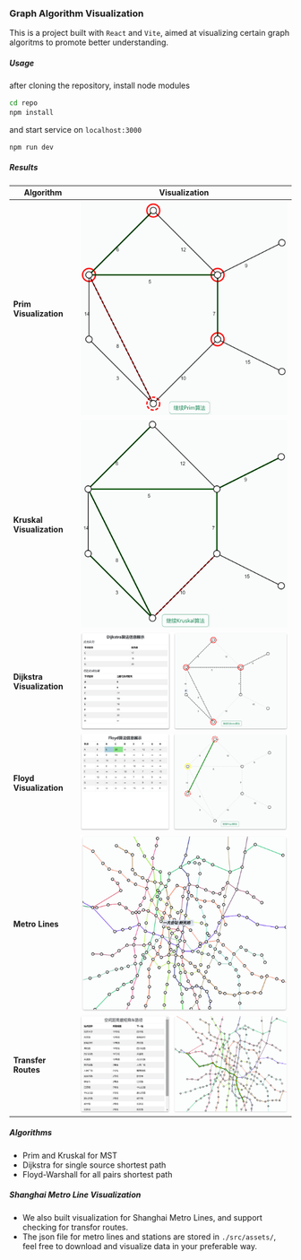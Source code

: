 ### Graph Algorithm Visualization
This is a project built with `React` and `Vite`, aimed at visualizing certain graph algoritms to promote better understanding.
##### Usage
after cloning the repository, install node modules
```bash
cd repo
npm install
```
and start service on `localhost:3000`
```bash
npm run dev
```
##### Results
Algorithm      | Visualization                                                                  
------------ |--------------------------------------------------------------------------------------------------------------------------------------------------------------------------------- 
**Prim Visualization** | ![Prim Visualization](images/prim算法运行过程.png)
**Kruskal Visualization** | ![Kruskal Visualization](images/kruskal算法运行过程.png)
**Dijkstra Visualization** | ![Dijkstra Visualization](images/dijkstra算法运行过程.png)
**Floyd Visualization** | ![Floyd Visualization](images/Floyd算法过程.png)
**Metro Lines** | ![Metro Lines](images/上海地铁线路图.png)
**Transfer Routes** | ![Transfer Routes](images/换乘路线图.png)
##### Algorithms
- Prim and Kruskal for MST
- Dijkstra for single source shortest path
- Floyd-Warshall for all pairs shortest path
##### Shanghai Metro Line Visualization
- We also built visualization for Shanghai Metro Lines, and support checking for transfor routes.
- The json file for metro lines and stations are stored in `./src/assets/`, feel free to download and visualize data in your preferable way.